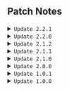 
## Patch Notes

<details>
   <summary>   
<code>Update 2.2.1</code>
	</summary>
<code>Updated README & Added credit menu</code>
</details>
<details>
   <summary>   
 <code>Update 2.2.0</code>
	</summary>
<code>Added Presets & Also changed more names</code>
</details>
<details>
   <summary>   
 <code>Update 2.1.2</code>
	</summary>
<code>Fixed the stupid error from duplicate names that fucked shit up</code>
</details>
<details>
   <summary>   
<code>Update 2.1.1</code>
	</summary>
<code><s>Fixed the configs menu</s> & Merged Basic Stats Extended with Basic Stats</code>
</details>
<details>
   <summary>  
<code>Update 2.1.0</code>
</summary>
<code>Added configs for all stats & More stats and renamed more</code>
	</details>
<details>
   <summary>  
<code>Update 2.0.0</code>
	</summary>
<code>Added lots more stats</code>
</details>
<details>
   <summary>  
<code>Update 1.0.1</code>
</summary>
<code>Fixed willuwonto to willuwontu in the README credits</code>
</details>
<details>
   <summary>  
<code>Update 1.0.0</code>
</summary>
<code>Release</code>
</details>
